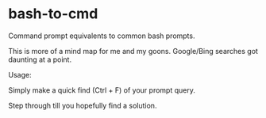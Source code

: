 # bash-to-cmd
Command prompt equivalents to common bash prompts.

This is more of a mind map for me and my goons.
Google/Bing searches got daunting at a point.

Usage:

Simply make a quick find (Ctrl + F) of your prompt query.

Step through till you hopefully find a solution.
